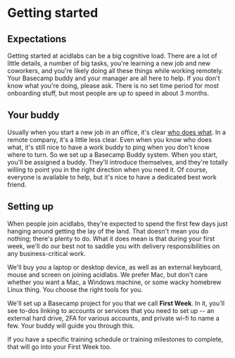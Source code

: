 # Getting started

## Expectations

Getting started at acidlabs can be a big cognitive load. There are a lot of little details, a number of big tasks, you're learning a new job and new coworkers, and you're likely doing all these things while working remotely. Your Basecamp buddy and your manager are all here to help. If you don't know what you're doing, please ask. There is no set time period for most onboarding stuff, but most people are up to speed in about 3 months.

## Your buddy

Usually when you start a new job in an office, it's clear [who does what](https://github.com/acidlabsdesign/EmployeeHandbook/blob/master/who-does-what.md). In a remote company, it's a little less clear. Even when you know who does what, it's still nice to have a work buddy to ping when you don't know where to turn. So we set up a Basecamp Buddy system. When you start, you'll be assigned a buddy. They'll introduce themselves, and they're totally willing to point you in the right direction when you need it. Of course, everyone is available to help, but it's nice to have a dedicated best work friend.

## Setting up

When people join acidlabs, they're expected to spend the first few days just hanging around getting the lay of the land. That doesn't mean you do nothing; there's plenty to do. What it does mean is that during your first week, we'll do our best not to saddle you with delivery responsibilities on any business-critical work.

We'll buy you a laptop or desktop device, as well as an external keyboard, mouse and screen on joining acidlabs. We prefer Mac, but don't care whether you want a Mac, a Windows machine, or some wacky homebrew Linux thing. You choose the right tools for you.

We'll set up a Basecamp project for you that we call __First Week__. In it, you'll see to-dos linking to accounts or services that you need to set up -- an external hard drive, 2FA for various accounts, and private wi-fi to name a few. Your buddy will guide you through this.

If you have a specific training schedule or training milestones to complete, that will go into your First Week too.
